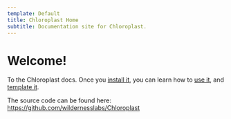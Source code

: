 ```yaml
---
template: Default
title: Chloroplast Home
subtitle: Documentation site for Chloroplast.
---
```


# Welcome!

To the Chloroplast docs. Once you [install it](/Installing), you can learn how to [use it](/cli), and [template it](/templates).

The source code can be found here:  
https://github.com/wildernesslabs/Chloroplast
